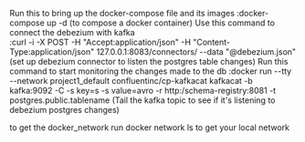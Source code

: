 Run this to bring up the docker-compose file and its images 
          :docker-compose up -d (to compose a docker container)
Use this command to connect the debezium with kafka  
          :curl -i -X POST -H "Accept:application/json" -H "Content-Type:application/json" 127.0.0.1:8083/connectors/ --data "@debezium.json" 
          (set up debezium connector to listen the postgres table changes)
Run this command to start monitoring the changes made to the db
          :docker run --tty --network project1_default confluentinc/cp-kafkacat kafkacat -b kafka:9092 -C -s key=s -s value=avro -r http:/schema-registry:8081 -t postgres.public.tablename 
          (Tail the kafka topic to see if it's listening to debezium postgres changes)

to get the docker_network run docker network ls to get your local network
